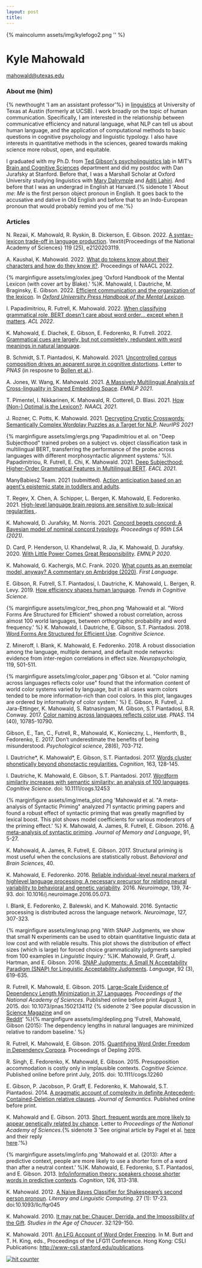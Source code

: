 ```yaml
---
layout: post
title:
---
```

{% maincolumn assets/img/kylefogo2.png '' %}

<h1 class="content-listing-header sans">Kyle Mahowald</h1>
<a href="mailto:mahowald@utexas.edu"> mahowald@utexas.edu</a>
<!--
 <a href="http://www.twitter.edu/kmahowald"><span class="icon-twitter"></span></a> [@kmahowald]("http://www.twitter.edu/kmahowald")
 -->

### About me (him)

{% newthought 'I am an assistant professor'%} in [linguistics](https://liberalarts.utexas.edu/linguistics/) at University of Texas at Austin (formerly at UCSB). I work broadly on the topic of human communication. Specifically, I am interested in the relationship between communicative efficiency and natural language, what NLP can tell us about human language, and the application of computational methods to basic questions in cognitive psychology and linguistic typology. I also have interests in quantitative methods in the sciences, geared towards making science more robust, open, and equitable. 

I graduated with my Ph.D. from [Ted Gibson's psycholinguistics lab](http://tedlab.mit.edu/) in MIT's [Brain and Cognitive Sciences](http://bcs.mit.edu/) department and did my postdoc with Dan Jurafsky at Stanford. Before that, I was a Marshall Scholar at Oxford University studying linguistics with [Mary Dalrymple](http://users.ox.ac.uk/~cpgl0015/) and [Aditi Lahiri](http://www.ling-phil.ox.ac.uk/lahiri). And before that I was an undergrad in English at Harvard.{% sidenote 1 'About *me*: *Me* is the first person object pronoun in English. It goes back to the accusative and dative in Old English and before that to an Indo-European pronoun that would probably remind you of me.'%}

### Articles

 N. Rezaii, K. Mahowald, R. Ryskin, B. Dickerson, E. Gibson. 2022. 
[A syntax–lexicon trade-off in language production](http://tedlab.mit.edu/tedlab_website/researchpapers/Rezaiia,Mahowald,%20Ryskin,%20Dickersona%20&%20Gibson%202022.pdf). 
\textit{Proceedings of the National Academy of Sciences} 119 (25), e2120203119.

 A. Kaushal, K. Mahowald. 2022. [What do tokens know about their characters and how do they know it?](https://arxiv.org/pdf/2206.02608). Proceedings of NAACL 2022.

{% marginfigure assets/img/oxlex.jpeg 'Oxford Handbook of the Mental Lexicon (with cover art by Blake).' %}K. Mahowald, I. Dautriche, M. Braginsky, E. Gibson. 2022. [Efficient communication and the organization of the lexicon](https://psyarxiv.com/4an6v). In [*Oxford University Press Handbook of the Mental Lexicon*](https://www.amazon.com/Oxford-Handbook-Mental-Lexicon-Handbooks/dp/0198845006). 

I. Papadimitriou, R. Futrell, K. Mahowald. 2022. [When classifying grammatical role, BERT doesn't care about word order... except when it matters](https://arxiv.org/pdf/2203.06204.pdf). *ACL 2022*.

K. Mahowald, E. Diachek, E. Gibson, E. Fedorenko, R. Futrell. 2022. [Grammatical cues are largely, but not completely, redundant with word meanings in natural language](https://arxiv.org/pdf/2201.12911.pdf). 

B. Schmidt, S.T. Piantadosi, K. Mahowald. 2021. [Uncontrolled corpus composition drives an apparent surge in cognitive distortions](assets/pdf/schmidt_piantadosi_mahowald.pdf). Letter to *PNAS* (in resposne to [Bollen et al.](https://www.pnas.org/content/118/30/e2102061118)).

A. Jones, W. Wang, K. Mahowald. 2021. [A Massively Multilingual Analysis of Cross-linguality in Shared Embedding Space](https://arxiv.org/pdf/2109.06324.pdf). *EMNLP 2021*.

T. Pimentel, I. Nikkarinen, K. Mahowald, R. Cotterell, D. Blasi. 2021. [How (Non-) Optimal is the Lexicon?](https://arxiv.org/pdf/2104.14279.pdf). *NAACL 2021*.

J. Rozner, C. Potts, K. Mahowald. 2021. [Decrypting Cryptic Crosswords: Semantically Complex Wordplay Puzzles as a Target for NLP](https://arxiv.org/pdf/2104.08620.pdf). *NeurIPS 2021*

{% marginfigure assets/img/ergs.png 'Papadimitriou et al. on "Deep Subjecthood" trained probes on a subject vs. object classification task in multilingual BERT, transferring the performance of the probe across languages with different morphosyntactic alignment systems.' %}I. Papadimitriou, R. Futrell, E. Chi, K. Mahowald. 2021. [Deep Subjecthood: Higher-Order Grammatical Features in Multilingual BERT](https://arxiv.org/pdf/2101.11043.pdf). *EACL 2021*.

ManyBabies2 Team. 2021 (submitted). [Action anticipation based on an agent's epistemic state in toddlers and adults](https://pure.mpg.de/rest/items/item_3288327/component/file_3288328/content). 

T. Regev, X. Chen, A. Schipper, L. Bergen, K. Mahowald, E. Fedorenko. 2021. [High-level language brain regions are sensitive to sub-lexical regularities
](https://www.biorxiv.org/content/10.1101/2021.06.11.447786v1?rss=1).

K. Mahowald, D. Jurafsky, M. Norris. 2021. [Concord begets concord: A Bayesian model of nominal concord typology](https://ling.auf.net/lingbuzz/005788/current.pdf?_s=x7EYj8YTdvx2ZPYo). *Proceedings of 95th LSA (2021)*.

D. Card, P. Henderson, U. Khandelwal, R. Jia,
K. Mahowald, D. Jurafsky. 2020. [With Little Power Comes Great Responsibility](https://www.aclweb.org/anthology/2020.emnlp-main.745.pdf). *EMNLP 2020*. 

K. Mahowald, G. Kachergis, M.C. Frank. 2020. [What counts as an
  exemplar model, anyway? A commentary on Ambridge (2020)](https://psyarxiv.com/ut86f/). *First Language*.

E. Gibson, R. Futrell, S.T. Piantadosi, I. Dautriche, K. Mahowald, L. Bergen, R. Levy. 2019. [How efficiency shapes human language](http://colala.berkeley.edu/papers/gibson2019how.pdf). *Trends in Cognitive Science*.

{% marginfigure assets/img/cor_freq_phon.png 'Mahowald et al. "Word Forms Are Structured for Efficient" showed a robust correlation, across almost 100 world languages, between orthographic probability and word frequency.' %} K. Mahowald, I. Dautriche, E. Gibson, S.T. Piantadosi. 2018. [Word Forms Are Structured for Efficient Use](http://tedlab.mit.edu/tedlab_website/researchpapers/mahowald%20et%20al%202018.pdf). *Cognitive Science*.

Z. Mineroff, I. Blank, K. Mahowald, E. Fedorenko. 2018. A robust dissociation among the language, multiple demand, and default mode networks: evidence from inter-region correlations in effect size. *Neuropsychologia*, 119, 501-511.

{% marginfigure assets/img/color_paper.png 'Gibson et al. "Color naming across languages reflects color use" found that the information content of world color systems varied by language, but in all cases warm colors tended to be more information-rich than cool colors. In this plot, langauges are ordered by informativity of color system.' %} E. Gibson, R. Futrell, J. Jara-Ettinger, K. Mahowald, S. Ratnasingam, M. Gibson, S.T Piantadosi, B.R. Conway. 2017. [Color naming across languages reflects color use](http://tedlab.mit.edu/tedlab_website/researchpapers/gibson2017color.pdf). *PNAS*. 114 (40), 10785-10790.

Gibson, E., Tan, C., Futrell, R., Mahowald, K., Konieczny, L., Hemforth, B., Fedorenko, E. 2017. Don’t underestimate the benefits of being misunderstood. *Psychological science*, 28(6), 703-712.

I. Dautriche\*, K. Mahowald\*, E. Gibson, S.T. Piantadosi. 2017. [Words cluster phonetically beyond phonotactic regularities.](http://tedlab.mit.edu/tedlab_website/researchpapers/dautriche2017words.pdf) *Cognition*, 163, 128-145.

I. Dautriche, K. Mahowald, E. Gibson, S.T. Piantadosi. 2017. [Wordform
similarity increases with semantic similarity: an analysis of 100
languages](http://tedlab.mit.edu/tedlab_website/researchpapers/dautriche2016wordform.pdf). *Cognitive Science*. doi: 10.1111/cogs.12453

{% marginfigure assets/img/meta_plot.png 'Mahowald et al. "A meta-analysis of Syntactic Priming" analyzed 71 syntactic priming papers and found a robust effect of syntactic priming that was greatly magnified by lexical boost. This plot shows model coefficients for various moderators of the priming effect.' %} K. Mahowald, A. James, R. Futrell, E. Gibson. 2016. [A meta-analysis of syntactic priming](assets/pdf/meta.pdf). *Journal of Memory and Language*, 91, 5-27.

K. Mahowald, A. James, R. Futrell, E. Gibson. 2017. Structural priming is most useful when the conclusions are statistically robust. *Behavioral and Brain Sciences*, 40.

K. Mahowald, E. Fedorenko. 2016. [Reliable individual-level neural markers of highlevel language processing: A necessary precursor for relating neural variability to behavioral and genetic variability](assets/pdf/neuroimage.pdf). 2016. *Neuroimage*, 139, 74-93. doi: 10.1016/j.neuroimage.2016.05.073.

I. Blank, E. Fedorenko, Z. Balewski, and K. Mahowald. 2016. Syntactic processing is distributed across the language network. *Neuroimage*, 127, 307-323.

{% marginfigure assets/img/snap.png 'With SNAP Judgments, we show that small N experiments can be used to obtain quantitative linguistic data at low cost and with reliable results. This plot shows the distribution of effect sizes (which is large) for forced choice grammaticality judgments sampled from 100 examples in *Linguistic Inquiry*.' %}K. Mahowald, P. Graff, J. Hartman, and E. Gibson. 2016. [SNAP Judgments: A Small N Acceptability Paradigm (SNAP) for Linguistic Acceptability Judgments](assets/pdf/SNAP.pdf). *Language*, 92 (3), 619-635.

R. Futrell, K. Mahowald, E. Gibson. 2015. [Large-Scale Evidence of Dependency Length Minimization in 37 Languages](assets/pdf/dep.pdf). *Proceedings of the National Academy of Sciences*. Published online before print August 3, 2015. doi: 10.1073/pnas.1502134112 {% sidenote 2 'See popular discussion in [Science Magazine](http://news.sciencemag.org/social-sciences/2015/08/all-languages-have-evolved-have-common) and on <br> [Reddit](https://www.reddit.com/r/science/comments/3g0vpk/mit_claims_to_have_found_a_language_universal/)' %}{% marginfigure assets/img/depling.png 'Futrell, Mahowald, Gibson (2015): The dependency lengths in natural languages are minimized relative to random baseline.' %}

R. Futrell, K. Mahowald, E. Gibson. 2015. [Quantifying Word Order Freedom in Dependency Corpora](assets/pdf/depling-conf.pdf). Proceedings of Depling 2015.

R. Singh, E. Fedorenko, K. Mahowald, E. Gibson. 2015. Presupposition accommodation is costly only in implausible contexts. *Cognitive Science*. Published online before print July, 2015. doi: 10.1111/cogs.12260

E. Gibson, P. Jacobson, P. Graff, E. Fedorenko, K. Mahowald, S.T. Piantadosi. 2014. [A pragmatic account of complexity in definite Antecedent-Contained-Deletion relative clauses](assets/pdf/gibsonetal_jsemantics.pdf). *Journal of Semantics*. Published online before print.

K. Mahowald and E. Gibson. 2013. [Short, frequent words are more likely to appear genetically related by chance](assets/pdf/mahowald_pnas.pdf). Letter to *Proceedings of the National Academy of Sciences*.{% sidenote 3 'See original article by Pagel et al. [here](http://www.pnas.org/content/110/21/8471.abstract) and their reply <br> [here](assets/img/pagel_reply.pdf).'%}

{% marginfigure assets/img/info.png 'Mahowald et al. (2013): After a predictive context, people are more likely to use a shorter form of a word than after a neutral context.' %}K. Mahowald, E. Fedorenko, S.T. Piantadosi, and E. Gibson. 2013. [Info/information theory: speakers choose shorter words in predictive contexts](assets/pdf/mahowald_info.pdf). *Cognition*, 126, 313-318.

K. Mahowald. 2012. [A Naive Bayes Classifier for Shakespeare’s second person pronoun](assets/pdf/mahowald_naive_bayes_shax.pdf). *Literary and Linguistic Computing*. 27 (1): 17-23. doi:10.1093/llc/fqr045

K. Mahowald. 2010. [It may nat be: Chaucer, Derrida, and the Impossibility of the Gift](assets/pdf/chaucer.pdf). *Studies in the Age of Chaucer*. 32:129-150.

K. Mahowald. 2011. [An LFG Account of Word Order Freezing](assets/pdf/lfg11mahowald.pdf). In M. Butt and T. H. King, eds., Proceedings of the LFG11 Conference. Hong Kong: CSLI Publications: http://www-csli.stanford.edu/publications.




<!-- Default Statcounter code for KylePage ds -->
<script type="text/javascript">
var sc_project=8927616; 
var sc_invisible=1; 
var sc_security="be6c0554"; 
</script>
<script type="text/javascript"
src="https://www.statcounter.com/counter/counter.js"
async></script>
<noscript><div class="statcounter"><a title="hit counter"
href="https://statcounter.com/" target="_blank"><img
class="statcounter"
src="https://c.statcounter.com/8927616/0/be6c0554/1/"
alt="hit counter"></a></div></noscript>
<!-- End of Statcounter Code -->